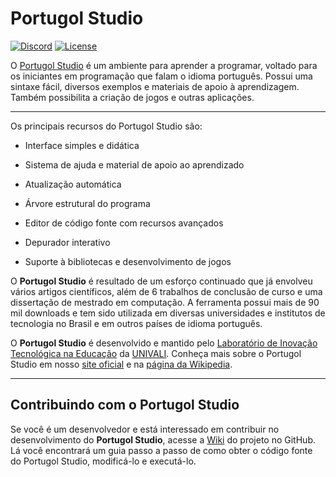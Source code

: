 # Portugol Studio
[![Discord](https://img.shields.io/badge/chat-on_discord-4AB495.svg)](https://discord.gg/fRW7Vq2)
[![License](https://img.shields.io/badge/License-GPL--3.0-4AB495.svg)](https://github.com/UNIVALI-LITE/Portugol-Studio/blob/master/LICENSE.md)

O [Portugol Studio](http://lite.acad.univali.br/portugol/) é um ambiente para aprender a programar, voltado para os iniciantes em programação que falam o idioma português. Possui uma sintaxe fácil, diversos exemplos e materiais de apoio à aprendizagem. Também possibilita a criação de jogos e outras aplicações.

***
Os principais recursos do Portugol Studio são:

* Interface simples e didática

* Sistema de ajuda e material de apoio ao aprendizado

* Atualização automática

* Árvore estrutural do programa

* Editor de código fonte com recursos avançados

* Depurador interativo

* Suporte à bibliotecas e desenvolvimento de jogos

O **Portugol Studio** é resultado de um esforço continuado que já envolveu vários artigos científicos, além de 6 trabalhos de conclusão de curso e uma dissertação de mestrado em computação. A ferramenta possui mais de 90 mil downloads e tem sido utilizada em diversas universidades e institutos de tecnologia no Brasil e em outros países de idioma português.

O **Portugol Studio** é desenvolvido e mantido pelo [Laboratório de Inovação Tecnológica na Educação](http://lite.acad.univali.br/) da [UNIVALI](https://www.univali.br/Paginas/default.aspx). Conheça mais sobre o Portugol Studio em nosso [site oficial](http://lite.acad.univali.br/portugol/) e na [página da Wikipedia](https://pt.wikipedia.org/wiki/Portugol_Studio).

***
## Contribuindo com o Portugol Studio
Se você é um desenvolvedor e está interessado em contribuir no desenvolvimento do  **Portugol Studio**, acesse a [Wiki](https://github.com/UNIVALI-LITE/Portugol-Studio/wiki/Contribuindo-com-o-projeto) do projeto no GitHub. Lá você encontrará um guia passo a passo de como obter o código fonte do Portugol Studio, modificá-lo e executá-lo.
